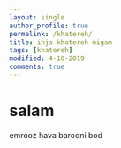 ```yaml
---
layout: single
author_profile: true
permalink: /khatereh/
title: inja khatereh migam
tags: [khatereh]
modified: 4-10-2019
comments: true
---
```




# salam
emrooz hava barooni bod


